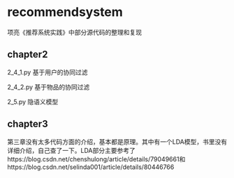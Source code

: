 # recommendsystem
项亮《推荐系统实践》中部分源代码的整理和复现

## chapter2
2_4_1.py 基于用户的协同过滤

2_4_2.py 基于物品的协同过滤

2_5.py 隐语义模型

## chapter3
第三章没有太多代码方面的介绍，基本都是原理。其中有一个LDA模型，书里没有详细介绍，自己查了一下。LDA部分主要参考了https://blog.csdn.net/chenshulong/article/details/79049661和https://blog.csdn.net/selinda001/article/details/80446766
